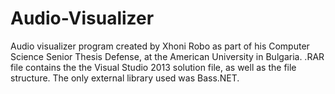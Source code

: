 # Audio-Visualizer
Audio visualizer program created by Xhoni Robo as part of his Computer Science Senior Thesis Defense, at the American University in Bulgaria. .RAR file contains the the Visual Studio 2013 solution file, as well as the file structure. The only external library used was Bass.NET.
